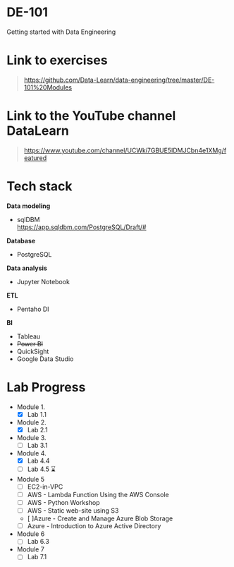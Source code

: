 # DE-101
Getting started with Data Engineering


# Link to exercises
> https://github.com/Data-Learn/data-engineering/tree/master/DE-101%20Modules

# Link to the YouTube channel DataLearn
> https://www.youtube.com/channel/UCWki7GBUE5lDMJCbn4e1XMg/featured

# Tech stack
**Data modeling**
- sqlDBM<br>
https://app.sqldbm.com/PostgreSQL/Draft/#

**Database**
- PostgreSQL
  
**Data analysis**
- Jupyter Notebook

**ETL**
- Pentaho DI

**BI**
- Tableau
- ~~Power BI~~
- QuickSight
- Google Data Studio


# Lab Progress
- Module 1. 
    - [x] Lab 1.1
- Module 2.
    - [x] Lab 2.1
- Module 3.
    - [ ] Lab 3.1
- Module 4. 
    - [x] Lab 4.4
    - [ ] Lab 4.5 :hourglass:
- Module 5
    - [ ] EC2-in-VPC
    - [ ] AWS - Lambda Function Using the AWS Console
    - [ ] AWS - Python Workshop
    - [ ] AWS - Static web-site using S3
    - [ ]Azure - Create and Manage Azure Blob Storage
    - [ ] Azure - Introduction to Azure Active Directory
- Module 6
    - [ ] Lab 6.3
- Module 7
    - [ ] Lab 7.1
